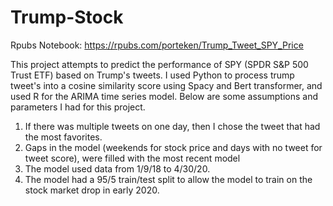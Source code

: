 # Trump-Stock
Rpubs Notebook: https://rpubs.com/porteken/Trump_Tweet_SPY_Price

This project attempts to predict the performance of SPY (SPDR S&P 500 Trust ETF) based on Trump's tweets.  I used Python to process trump tweet's into a cosine similarity score using Spacy and Bert transformer, and used R for the ARIMA time series model.   Below are some assumptions and parameters I had for this project.
1. If there was multiple tweets on one day, then I chose the tweet that had the most favorites.
2. Gaps in the model (weekends for stock price and days with no tweet for tweet score), were filled with the most recent model
3. The model used data from 1/9/18 to 4/30/20.
4. The model had a 95/5 train/test split to allow the model to train on the stock market drop in early 2020.

